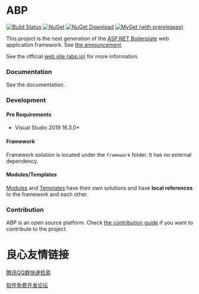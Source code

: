 # ABP

[![Build Status](http://vjenkins.dynu.net:5480/job/abp/badge/icon)](http://ci.volosoft.com:5480/blue/organizations/jenkins/abp/activity)
[![NuGet](https://img.shields.io/nuget/v/Volo.Abp.Core.svg?style=flat-square)](https://www.nuget.org/packages/Volo.Abp.Core)
[![NuGet Download](https://img.shields.io/nuget/dt/Volo.Abp.Core.svg?style=flat-square)](https://www.nuget.org/packages/Volo.Abp.Core)
[![MyGet (with prereleases)](https://img.shields.io/myget/abp-nightly/vpre/Volo.Abp.Core.svg?style=flat-square)](https://docs.abp.io/en/abp/latest/Nightly-Builds)

This project is the next generation of the [ASP.NET Boilerplate](https://aspnetboilerplate.com/) web application framework. See [the announcement](https://blog.abp.io/abp/Abp-vNext-Announcement).

See the official [web site (abp.io)](https://abp.io/) for more information.

### Documentation

See the  documentation .

### Development

#### Pre Requirements

- Visual Studio 2019 16.3.0+

#### Framework

Framework solution is located under the `framework` folder. It has no external dependency.

#### Modules/Templates

[Modules](modules/) and [Templates](templates/) have their own solutions and have **local references** to the framework and each other.

### Contribution

ABP is an open source platform. Check [the contribution guide](docs/en/Contribution/Index.md) if you want to contribute to the project.


 # 良心友情链接

[腾讯QQ群快速检索](http://u.720life.cn/s/8cf73f7c)

[软件免费开发论坛](http://u.720life.cn/s/bbb01dc0)